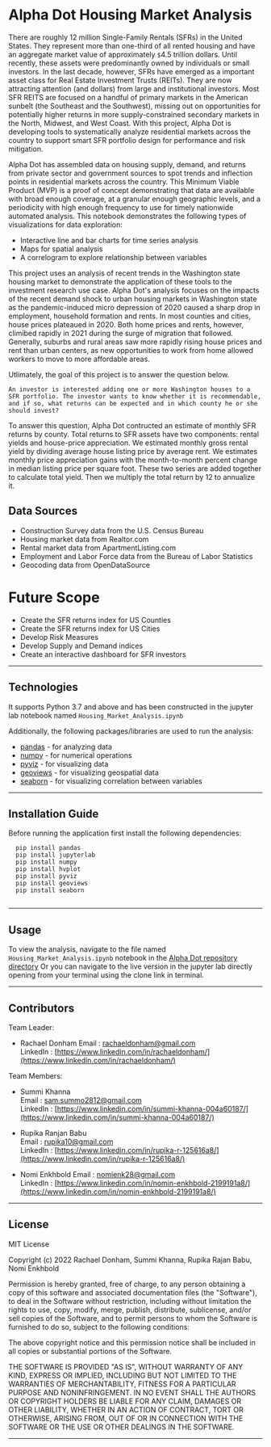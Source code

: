# Alpha Dot Housing Market Analysis

There are roughly 12 million Single-Family Rentals (SFRs) in the United States. They represent more than one-third of all rented housing and have an aggregate market value of approximately `$`4.5 trillion dollars. Until recently, these assets were predominantly owned by individuals or small investors. In the last decade, however, SFRs have emerged as a important asset class for Real Estate Investment Trusts (REITs). They are now attracting attention (and dollars) from large and institutional investors. Most SFR REITS are focused on a handful of primary markets in the American sunbelt (the Southeast and the Southwest), missing out on opportunities for potentially higher returns in more supply-constrained secondary markets in the North, Midwest, and West Coast. With this project, Alpha Dot is developing tools to systematically analyze residential markets across the country to support smart SFR portfolio design for performance and risk mitigation. 

Alpha Dot has assembled data on housing supply, demand, and returns from private sector and government sources to spot trends and inflection points in residential markets across the country. This Minimum Viable Product (MVP) is a proof of concept demonstrating that data are available with broad enough coverage, at a granular enough geographic levels, and a periodicity with high enough frequency to use for timely nationwide automated analysis. This notebook demonstrates the following types of visualizations for data exploration:<br>

 - Interactive line and bar charts for time series analysis
 - Maps for spatial analysis
 - A correlogram to explore relationship between variables

This project uses an analysis of recent trends in the Washington state housing market to demonstrate the application of these tools to the investment research use case. Alpha Dot's analysis focuses on the impacts of the recent demand shock to urban housing markets in Washington state as the pandemic-induced micro depression of 2020 caused a sharp drop in employment, household formation and rents. In most counties and cities, house prices plateaued in 2020. Both home prices and rents, however, climibed rapidly in 2021 during the surge of migration that followed. Generally, suburbs and rural areas saw more rapidly rising house prices and rent than urban centers, as new opportunities to work from home allowed workers to move to more affordable areas.

Utlimately, the goal of this project is to answer the question below.

```An investor is interested adding one or more Washington houses to a SFR portfolio. The investor wants to know whether it is recommendable, and if so, what returns can be expected and in which county he or she should invest?```

To answer this question, Alpha Dot contructed an estimate of monthly SFR returns by county. Total returns to SFR assets have two components: rental yields and house-price appreciation. We estimated monthly gross rental yield by dividing average house listing price by average rent. We estimates monthly price appreciation gains with the month-to-month percent change in median listing price per square foot. These two series are added together to calculate total yield. Then we multiply the total return by 12 to annualize it. 

## Data Sources

 - Construction Survey data from the U.S. Census Bureau
 - Housing market data from Realtor.com
 - Rental market data from ApartmentListing.com
 - Employment and Labor Force data from the Bureau of Labor Statistics
 - Geocoding data from OpenDataSource


# Future Scope

 - Create the SFR returns index for US Counties
 - Create the SFR returns index for US Cities
 - Develop Risk Measures
 - Develop Supply and Demand indices
 - Create an interactive dashboard for SFR investors

---

## Technologies

It supports Python 3.7 and above and has been constructed in the jupyter lab notebook named ```Housing_Market_Analysis.ipynb```

Additionally, the following packages/libraries are used to run the analysis:

- [pandas](https://pypi.org/project/pandas/) - for analyzing data
- [numpy](https://pypi.org/project/numpy/) - for numerical operations
- [pyviz](https://pypi.org/project/pyviz/) - for visualizing data
- [geoviews](https://pypi.org/project/geoviews/) - for visualizing geospatial data
- [seaborn](https://github.com/mwaskom/seaborn/) - for visualizing correlation between variables


---

## Installation Guide

Before running the application first install the following dependencies:

```
  pip install pandas
  pip install jupyterlab 
  pip install numpy
  pip install hvplot
  pip install pyviz
  pip install geoviews
  pip install seaborn
  

```
---

## Usage

To view the analysis, navigate to the file named ```Housing_Market_Analysis.ipynb``` notebook in the [Alpha Dot repository directory](https://github.com/Summi-Khanna/Alpha-Dot-Housing-Market-Analysis) Or you can navigate to the live version in the jupyter lab directly opening from your terminal using the clone link in terminal.

---

## Contributors
 
Team Leader:
- Rachael Donham 
  Email : rachaeldonham@gmail.com <br>
  LinkedIn : [https://www.linkedin.com/in/rachaeldonham/](https://www.linkedin.com/in/rachaeldonham/)

Team Members:

- Summi Khanna  
  Email : sam.summo2812@gmail.com <br>
  LinkedIn : [https://www.linkedin.com/in/summi-khanna-004a60187/](https://www.linkedin.com/in/summi-khanna-004a60187/)

- Rupika Ranjan Babu  
  Email : rupika10@gmail.com <br> 
  LinkedIn : [https://www.linkedin.com/in/rupika-r-125616a8/](https://www.linkedin.com/in/rupika-r-125616a8/)

- Nomi Enkhbold
  Email : nomienk28@gmail.com <br> 
  LinkedIn : [https://www.linkedin.com/in/nomin-enkhbold-2199191a8/](https://www.linkedin.com/in/nomin-enkhbold-2199191a8/)

---

## License

MIT License

Copyright (c) 2022 Rachael Donham, Summi Khanna, Rupika Rajan Babu, Nomi Enkhbold

Permission is hereby granted, free of charge, to any person obtaining a copy
of this software and associated documentation files (the "Software"), to deal
in the Software without restriction, including without limitation the rights
to use, copy, modify, merge, publish, distribute, sublicense, and/or sell
copies of the Software, and to permit persons to whom the Software is
furnished to do so, subject to the following conditions:

The above copyright notice and this permission notice shall be included in all
copies or substantial portions of the Software.

THE SOFTWARE IS PROVIDED "AS IS", WITHOUT WARRANTY OF ANY KIND, EXPRESS OR
IMPLIED, INCLUDING BUT NOT LIMITED TO THE WARRANTIES OF MERCHANTABILITY,
FITNESS FOR A PARTICULAR PURPOSE AND NONINFRINGEMENT. IN NO EVENT SHALL THE
AUTHORS OR COPYRIGHT HOLDERS BE LIABLE FOR ANY CLAIM, DAMAGES OR OTHER
LIABILITY, WHETHER IN AN ACTION OF CONTRACT, TORT OR OTHERWISE, ARISING FROM,
OUT OF OR IN CONNECTION WITH THE SOFTWARE OR THE USE OR OTHER DEALINGS IN THE
SOFTWARE.

---
